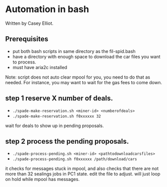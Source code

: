 # Automation in bash

Written by Casey Elliot.

## Prerequisites
- put both bash scripts in same directory as the fil-spid.bash
- have a directory with enough space to download the car files you want to process.
- must have aria2c installed

Note: script does not auto clear mpool for you, you need to do that as needed. For
instance, you may want to wait for the gas fees to come down.

## step 1 reserve X number of deals.
- `./spade-make-reservation.sh <miner-id> <numberofdeals>`
- `./spade-make-reservation.sh f0xxxxxx 32`
  
wait for deals to show up in pending proposals.

## step 2 process the pending proposals.
- `./spade-process-pending.sh <miner-id> <pathtodownloadcarsfiles>`
- `./spade-process-pending.sh f0xxxxxx /path/download/cars`

it checks for messages stuck in mpool, and also checks that there are not more than 32 sealings jobs in PC1 state.  edit the file to adjust.
will just loop on hold while mpool has messages.


